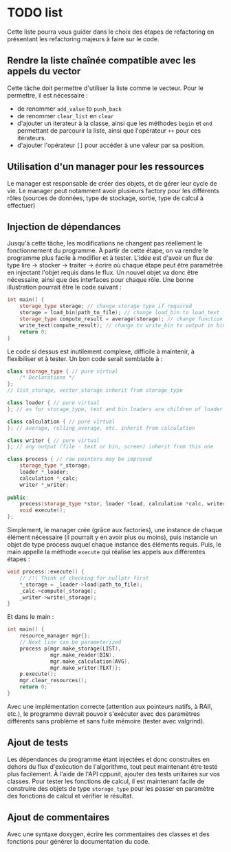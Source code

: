 # TODO list

Cette liste pourra vous guider dans le choix des étapes de refactoring en présentant les refactoring majeurs à faire sur le code.

## Rendre la liste chaînée compatible avec les appels du vector

Cette tâche doit permettre d'utiliser la liste comme le vecteur. Pour le permettre, il est nécessaire :
 - de renommer `add_value` to `push_back`
 - de renommer `clear_list` en `clear`
 - d'ajouter un iterateur à la classe, ainsi que les méthodes `begin` et `end` permettant de parcourir la liste, ainsi que l'opérateur `++` pour ces itérateurs.
 - d'ajouter l'opérateur `[]` pour accéder à une valeur par sa position.

## Utilisation d'un manager pour les ressources

Le manager est responsable de créer des objets, et de gérer leur cycle de vie. Le manager peut notamment avoir plusieurs factory pour les différents rôles (sources de données, type de stockage, sortie, type de calcul à effectuer)

## Injection de dépendances

Jusqu'à cette tâche, les modifications ne changent pas réellement le fonctionnement du programme. À partir de cette étape, on va rendre le programme plus facile à modifier et à tester. L'idée est d'avoir un flux de type lire -> stocker -> traiter -> écrire où chaque étape peut être paramétrée en injectant l'objet requis dans le flux. Un nouvel objet va donc être nécessaire, ainsi que des interfaces pour chaque rôle. Une bonne illustration pourrait être le code suivant :

```cpp
int main() {
	storage_type storage; // change storage type if required
	storage = load_bin(path_to_file); // change load_bin to load_text for text source
	storage_type compute_result = average(storage); // change function name to change behaviour
	write_text(compute_result); // change to write_bin to output in bin, to display for screen output
	return 0;
}
```

Le code si dessus est inutilement complexe, difficile à maintenir, à flexibiliser et à tester. Un bon code serait semblable à :

```cpp
class storage_type { // pure virtual
	/* Declarations */
};
// list_storage, vector_storage inherit from storage_type

class loader { // pure virtual
}; // as for storage_type, text and bin loaders are children of loader

class calculation { // pure virtual
}; // average, rolling_average, etc. inherit from calculation

class writer { // pure virtual
}; // any output (file - text or bin, screen) inherit from this one

class process { // raw pointers may be improved
	storage_type *_storage;
	loader *_loader;
	calculation *_calc;
	writer *_writer;
	
public:
	process(storage_type *stor, loader *load, calculation *calc, writer *write);
	void execute();
};
```

Simplement, le manager crée (grâce aux factories), une instance de chaque élément nécessaire (il pourrait y en avoir plus ou moins), puis instancie un objet de type process auquel chaque instance des éléments requis. Puis, le main appelle la méthode `execute` qui réalise les appels aux différentes étapes :

```cpp
void process::execute() {
	// /!\ Think of checking for nullptr first
	*_storage = _loader->load(path_to_file);
	_calc->compute(_storage);
	_writer->write(_storage);
}
```

Et dans le main :

```cpp
int main() {
	resource_manager mgr{};
	// Next line can be parameterized
	process p{mgr.make_storage(LIST),
			  mgr.make_reader(BIN),
			  mgr.make_calculation(AVG),
			  mgr.make_writer(TEXT)};
	p.execute();
	mgr.clear_resources();
	return 0;
}
```

Avec une implémentation correcte (attention aux pointeurs natifs, à RAII, etc.), le programme devrait pouvoir s'exécuter avec des paramètres différents sans problème et sans fuite mémoire (tester avec valgrind).

## Ajout de tests

Les dépendances du programme étant injectées et donc construites en dehors du flux d'exécution de l'algorithme, tout peut maintenant être testé plus facilement. À l'aide de l'API cppunit, ajouter des tests unitaires sur vos classes. Pour tester les fonctions de calcul, il est maintenant facile de construire des objets de type `storage_type` pour les passer en paramètre des fonctions de calcul et vérifier le résultat.

## Ajout de commentaires

Avec une syntaxe doxygen, écrire les commentaires des classes et des fonctions pour générer la documentation du code.
